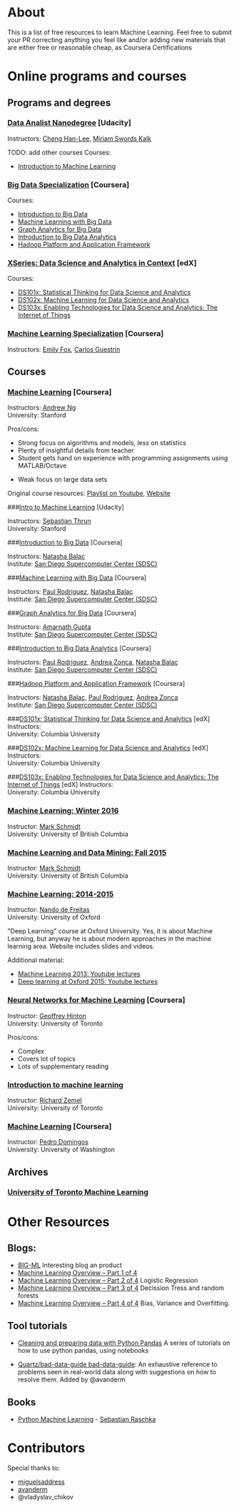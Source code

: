 # About

This is a list of free resources to learn Machine Learning. Feel free to submit your PR correcting anything you feel like and/or adding new materials that are either free or reasonable cheap, as Coursera Certifications

# Online programs and courses

## Programs and degrees

### [Data Analist Nanodegree](https://www.udacity.com/course/data-analyst-nanodegree--nd002) [Udacity]

Instructors: [Cheng Han-Lee](http://blog.udacity.com/author/chenghanlee), [Miriam Swords Kalk]()

TODO: add other courses
Courses:
* [Introduction to Machine Learning](#ud120)

### [Big Data Specialization](https://www.coursera.org/specializations/big-data) [Coursera]

Courses:
* [Introduction to Big Data](#big-data-intro)
* [Machine Learning with Big Data](#big-data-ml)
* [Graph Analytics for Big Data](#big-data-graph)
* [Introduction to Big Data Analytics](#big-data-analytics)
* [Hadoop Platform and Application Framework](#big-data-analytics)

### [XSeries: Data Science and Analytics in Context](https://www.edx.org/xseries/data-science-analytics-context) [edX]

Courses:
* [DS101x: Statistical Thinking for Data Science and Analytics](#ds101x)
* [DS102x: Machine Learning for Data Science and Analytics](#ds102x)
* [DS103x: Enabling Technologies for Data Science and Analytics: The Internet of Things](#ds103x)

### [Machine Learning Specialization](https://www.coursera.org/specializations/machine-learning) [Coursera]

Instructors: [Emily Fox](https://www.stat.washington.edu/~ebfox/), [Carlos Guestrin](https://homes.cs.washington.edu/~guestrin/)

## Courses

### [Machine Learning](https://www.coursera.org/learn/machine-learning) [Coursera]

Instructors: [Andrew Ng](http://www.andrewng.org/) <br>
University: Stanford

Pros/cons:
+ Strong focus on algorithms and models, less on statistics
+ Plenty of insightful details from teacher
+ Student gets hand on experience with programming assignments using MATLAB/Octave
- Weak focus on large data sets
 
Original course resources: [Playlist on Youtube](https://www.youtube.com/playlist?list=PLA89DCFA6ADACE599), [Website](http://cs229.stanford.edu/)

###<a name="ud120"></a>[Intro to Machine Learning](https://www.udacity.com/course/intro-to-machine-learning--ud120) [Udacity]

Instructors: [Sebastian Thrun](http://robots.stanford.edu/) <br>
University: Stanford

###<a name="big-data-intro"></a>[Introduction to Big Data](https://www.coursera.org/learn/intro-to-big-data/) [Coursera]

Instructors: [Natasha Balac](http://extension.ucsd.edu/about/index.cfm?vAction=instructorBio&personid=3844) <br>
Institute: [San Diego Supercomputer Center (SDSC)](https://www.sdsc.edu/)

###<a name="big-data-ml"></a>[Machine Learning with Big Data](https://www.coursera.org/learn/machinelearningwithbigdata) [Coursera]

Instructors: [Paul Rodriguez](http://extension.ucsd.edu/about/index.cfm?vAction=instructorBio&personid=682418), [Natasha Balac](http://extension.ucsd.edu/about/index.cfm?vAction=instructorBio&personid=3844) <br>
Institute: [San Diego Supercomputer Center (SDSC)](https://www.sdsc.edu/)

###<a name="big-data-graph"></a>[Graph Analytics for Big Data](https://www.coursera.org/learn/graph-analytics) [Coursera]

Instructors: [Amarnath Gupta](https://www.sdsc.edu/~gupta/) <br>
Institute: [San Diego Supercomputer Center (SDSC)](https://www.sdsc.edu/)

###<a name="big-data-analytics"></a>[Introduction to Big Data Analytics](https://www.coursera.org/learn/bigdata-analytics/) [Coursera]

Instructors: [Paul Rodriguez](http://extension.ucsd.edu/about/index.cfm?vAction=instructorBio&personid=682418), [Andrea Zonca](https://about.me/andreazonca), [Natasha Balac](http://extension.ucsd.edu/about/index.cfm?vAction=instructorBio&personid=3844) <br>
Institute: [San Diego Supercomputer Center (SDSC)](https://www.sdsc.edu/)

###<a name="big-data-analytics"></a>[Hadoop Platform and Application Framework](https://www.coursera.org/learn/hadoop/) [Coursera]

Instructors: [Natasha Balac](http://extension.ucsd.edu/about/index.cfm?vAction=instructorBio&personid=3844), [Paul Rodriguez](http://extension.ucsd.edu/about/index.cfm?vAction=instructorBio&personid=682418), [Andrea Zonca](https://about.me/andreazonca) <br>
Institute: [San Diego Supercomputer Center (SDSC)](https://www.sdsc.edu/)

###<a name="ds101x"></a>[DS101x: Statistical Thinking for Data Science and Analytics](https://www.edx.org/course/statistical-thinking-data-science-columbiax-ds101x) [edX]
Instructors: <br>
University: Columbia University

###<a name="ds102x"></a>[DS102x: Machine Learning for Data Science and Analytics](https://www.edx.org/course/machine-learning-data-science-analytics-columbiax-ds102x) [edX]
Instructors: <br>
University: Columbia University

###<a name="ds103x"></a>[DS103x: Enabling Technologies for Data Science and Analytics: The Internet of Things](https://www.edx.org/course/enabling-technologies-data-science-columbiax-ds103x) [edX]
Instructors: <br>
University: Columbia University

### [Machine Learning: Winter 2016](http://www.cs.ubc.ca/~schmidtm/Courses/540-W16/)

Instructor: [Mark Schmidt](http://www.cs.ubc.ca/~schmidtm/) <br>
University: University of British Columbia

### [Machine Learning and Data Mining: Fall 2015](http://www.cs.ubc.ca/~schmidtm/Courses/340-F15/)

Instructor: [Mark Schmidt](http://www.cs.ubc.ca/~schmidtm/) <br>
University: University of British Columbia

### [Machine Learning: 2014-2015](https://www.cs.ox.ac.uk/people/nando.defreitas/machinelearning/)

Instructor: [Nando de Freitas](https://www.cs.ox.ac.uk/people/nando.defreitas/) <br>
University: University of Oxford

"Deep Learning" course at Oxford University. Yes, it is about Machine Learning, but anyway he is about modern approaches in the machine learning area. Website includes slides and videos.

Additional material:
 * [Machine Learning 2013: Youtube lectures](https://www.youtube.com/playlist?list=PLE6Wd9FR--EdyJ5lbFl8UuGjecvVw66F6)
 * [Deep learning at Oxford 2015: Youtube lectures](https://www.youtube.com/playlist?list=PLE6Wd9FR--EfW8dtjAuPoTuPcqmOV53Fu)

### [Neural Networks for Machine Learning](https://www.coursera.org/course/neuralnets) [Coursera]

Instructor: [Geoffrey Hinton](http://www.cs.toronto.edu/~hinton/) <br>
University: University of Toronto

Pros/cons:
+ Complex
+ Covers lot of topics
+ Lots of supplementary reading

### [Introduction to machine learning](http://www.cs.toronto.edu/~zemel/inquiry/courses_home.php?ID=3&SEM=9)

Instructor: [Richard Zemel](http://www.cs.toronto.edu/~zemel/inquiry/home.php) <br>
University: University of Toronto

### [Machine Learning](https://www.coursera.org/course/machlearning) [Coursera]

Instructor: [Pedro Domingos](https://homes.cs.washington.edu/~pedrod/) <br>
University: University of Washington

## Archives

### [University of Toronto Machine Learning](http://learning.cs.toronto.edu/courses)

# Other Resources

## Blogs:
* [BIG-ML](http://blog.bigml.com/) Interesting blog an product
* [Machine Learning Overview – Part 1 of 4]()
* [Machine Learning Overview – Part 2 of 4](https://blog.fliptop.com/blog/2015/01/08/machine-learning-overview-2-of-4-logistic-regression/) Logistic Regression
* [Machine Learning Overview – Part 3 of 4](https://blog.fliptop.com/blog/2015/01/19/machine-learning-overview-part-3-4-decision-trees-random-forests/) Decission Tress and random forests
* [Machine Learning Overview – Part 4 of 4](https://blog.fliptop.com/blog/2015/03/02/bias-variance-and-overfitting-machine-learning-overview/) Bias, Variance and Overfitting.

## Tool tutorials
 * [Cleaning and preparing data with Python Pandas](https://www.google.com/url?q=https%3A%2F%2Fbitbucket.org%2Fhrojas%2Flearn-pandas&sa=D&sntz=1&usg=AFQjCNGUIOtzIoYF6dsR2Ddx1MCaUvpmIQ) A series of tutorials on how to use python pandas, using notebooks

* [Quartz/bad-data-guide bad-data-guide](https://github.com/Quartz/bad-data-guide): An exhaustive reference to problems seen in real-world data along with suggestions on how to resolve them. Added by @avanderm

## Books
 * [Python Machine Learning](https://www.packtpub.com/big-data-and-business-intelligence/python-machine-learning) - [Sebastian Raschka](http://sebastianraschka.com/)

Contributors
===
Special thanks to:
* [miguelsaddress](https://github.com/miguelsaddress)
* [avanderm](https://github.com/avanderm)
* @vladyslav_chikov
